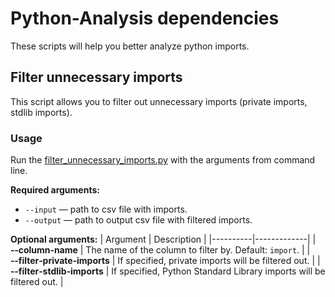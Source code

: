 # Python-Analysis dependencies
These scripts will help you better analyze python imports.

## Filter unnecessary imports
This script allows you to filter out unnecessary imports (private imports, stdlib imports).

### Usage
Run the [filter_unnecessary_imports.py](filter_unnecessary_imports.py) with the arguments from command line.

**Required arguments:**
- `--input` — path to csv file with imports.
- `--output` — path to output csv file with filtered imports.

**Optional arguments:**
| Argument | Description |
|----------|-------------|
| **&#8209;&#8209;column&#8209;name** | The name of the column to filter by. Default: `import`. |
| **&#8209;&#8209;filter&#8209;private&#8209;imports** | If specified, private imports will be filtered out. |
| **&#8209;&#8209;filter&#8209;stdlib&#8209;imports** | If specified, Python Standard Library imports will be filtered out. |
